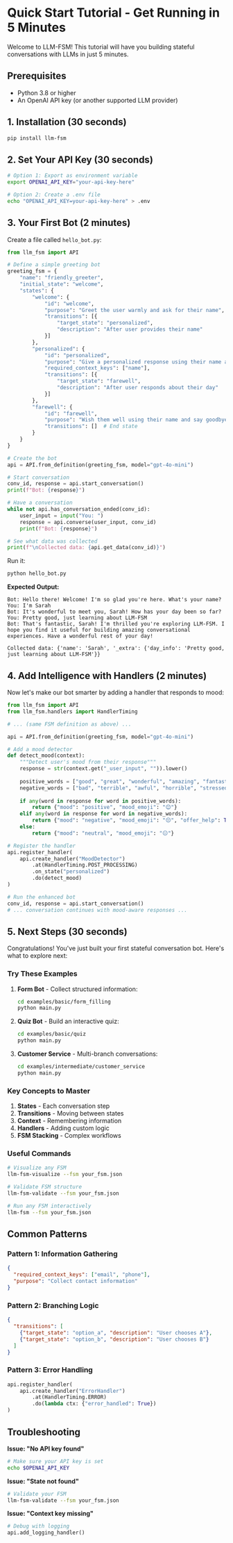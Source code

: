 # Quick Start Tutorial - Get Running in 5 Minutes

Welcome to LLM-FSM! This tutorial will have you building stateful conversations with LLMs in just 5 minutes.

## Prerequisites

- Python 3.8 or higher
- An OpenAI API key (or another supported LLM provider)

## 1. Installation (30 seconds)

```bash
pip install llm-fsm
```

## 2. Set Your API Key (30 seconds)

```bash
# Option 1: Export as environment variable
export OPENAI_API_KEY="your-api-key-here"

# Option 2: Create a .env file
echo "OPENAI_API_KEY=your-api-key-here" > .env
```

## 3. Your First Bot (2 minutes)

Create a file called `hello_bot.py`:

```python
from llm_fsm import API

# Define a simple greeting bot
greeting_fsm = {
    "name": "friendly_greeter",
    "initial_state": "welcome",
    "states": {
        "welcome": {
            "id": "welcome",
            "purpose": "Greet the user warmly and ask for their name",
            "transitions": [{
                "target_state": "personalized",
                "description": "After user provides their name"
            }]
        },
        "personalized": {
            "id": "personalized",
            "purpose": "Give a personalized response using their name and ask how they're doing",
            "required_context_keys": ["name"],
            "transitions": [{
                "target_state": "farewell",
                "description": "After user responds about their day"
            }]
        },
        "farewell": {
            "id": "farewell",
            "purpose": "Wish them well using their name and say goodbye",
            "transitions": []  # End state
        }
    }
}

# Create the bot
api = API.from_definition(greeting_fsm, model="gpt-4o-mini")

# Start conversation
conv_id, response = api.start_conversation()
print(f"Bot: {response}")

# Have a conversation
while not api.has_conversation_ended(conv_id):
    user_input = input("You: ")
    response = api.converse(user_input, conv_id)
    print(f"Bot: {response}")

# See what data was collected
print(f"\nCollected data: {api.get_data(conv_id)}")
```

Run it:
```bash
python hello_bot.py
```

**Expected Output:**
```
Bot: Hello there! Welcome! I'm so glad you're here. What's your name?
You: I'm Sarah
Bot: It's wonderful to meet you, Sarah! How has your day been so far?
You: Pretty good, just learning about LLM-FSM
Bot: That's fantastic, Sarah! I'm thrilled you're exploring LLM-FSM. I hope you find it useful for building amazing conversational experiences. Have a wonderful rest of your day!

Collected data: {'name': 'Sarah', '_extra': {'day_info': 'Pretty good, just learning about LLM-FSM'}}
```

## 4. Add Intelligence with Handlers (2 minutes)

Now let's make our bot smarter by adding a handler that responds to mood:

```python
from llm_fsm import API
from llm_fsm.handlers import HandlerTiming

# ... (same FSM definition as above) ...

api = API.from_definition(greeting_fsm, model="gpt-4o-mini")

# Add a mood detector
def detect_mood(context):
    """Detect user's mood from their response"""
    response = str(context.get("_user_input", "")).lower()
    
    positive_words = ["good", "great", "wonderful", "amazing", "fantastic"]
    negative_words = ["bad", "terrible", "awful", "horrible", "stressed"]
    
    if any(word in response for word in positive_words):
        return {"mood": "positive", "mood_emoji": "😊"}
    elif any(word in response for word in negative_words):
        return {"mood": "negative", "mood_emoji": "😔", "offer_help": True}
    else:
        return {"mood": "neutral", "mood_emoji": "😐"}

# Register the handler
api.register_handler(
    api.create_handler("MoodDetector")
        .at(HandlerTiming.POST_PROCESSING)
        .on_state("personalized")
        .do(detect_mood)
)

# Run the enhanced bot
conv_id, response = api.start_conversation()
# ... conversation continues with mood-aware responses ...
```

## 5. Next Steps (30 seconds)

Congratulations! You've just built your first stateful conversation bot. Here's what to explore next:

### Try These Examples

1. **Form Bot** - Collect structured information:
   ```bash
   cd examples/basic/form_filling
   python main.py
   ```

2. **Quiz Bot** - Build an interactive quiz:
   ```bash
   cd examples/basic/quiz
   python main.py
   ```

3. **Customer Service** - Multi-branch conversations:
   ```bash
   cd examples/intermediate/customer_service
   python main.py
   ```

### Key Concepts to Master

1. **States** - Each conversation step
2. **Transitions** - Moving between states
3. **Context** - Remembering information
4. **Handlers** - Adding custom logic
5. **FSM Stacking** - Complex workflows

### Useful Commands

```bash
# Visualize any FSM
llm-fsm-visualize --fsm your_fsm.json

# Validate FSM structure
llm-fsm-validate --fsm your_fsm.json

# Run any FSM interactively
llm-fsm --fsm your_fsm.json
```

## Common Patterns

### Pattern 1: Information Gathering
```json
{
  "required_context_keys": ["email", "phone"],
  "purpose": "Collect contact information"
}
```

### Pattern 2: Branching Logic
```json
{
  "transitions": [
    {"target_state": "option_a", "description": "User chooses A"},
    {"target_state": "option_b", "description": "User chooses B"}
  ]
}
```

### Pattern 3: Error Handling
```python
api.register_handler(
    api.create_handler("ErrorHandler")
        .at(HandlerTiming.ERROR)
        .do(lambda ctx: {"error_handled": True})
)
```

## Troubleshooting

**Issue: "No API key found"**
```bash
# Make sure your API key is set
echo $OPENAI_API_KEY
```

**Issue: "State not found"**
```bash
# Validate your FSM
llm-fsm-validate --fsm your_fsm.json
```

**Issue: "Context key missing"**
```python
# Debug with logging
api.add_logging_handler()
```